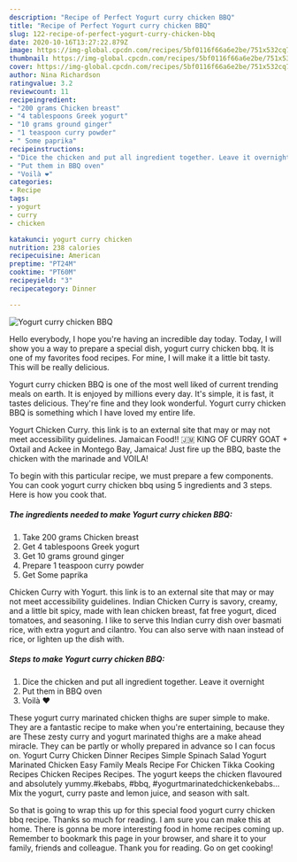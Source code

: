```yaml
---
description: "Recipe of Perfect Yogurt curry chicken BBQ"
title: "Recipe of Perfect Yogurt curry chicken BBQ"
slug: 122-recipe-of-perfect-yogurt-curry-chicken-bbq
date: 2020-10-16T13:27:22.879Z
image: https://img-global.cpcdn.com/recipes/5bf0116f66a6e2be/751x532cq70/yogurt-curry-chicken-bbq-recipe-main-photo.jpg
thumbnail: https://img-global.cpcdn.com/recipes/5bf0116f66a6e2be/751x532cq70/yogurt-curry-chicken-bbq-recipe-main-photo.jpg
cover: https://img-global.cpcdn.com/recipes/5bf0116f66a6e2be/751x532cq70/yogurt-curry-chicken-bbq-recipe-main-photo.jpg
author: Nina Richardson
ratingvalue: 3.2
reviewcount: 11
recipeingredient:
- "200 grams Chicken breast"
- "4 tablespoons Greek yogurt"
- "10 grams ground ginger"
- "1 teaspoon curry powder"
- " Some paprika"
recipeinstructions:
- "Dice the chicken and put all ingredient together. Leave it overnight"
- "Put them in BBQ oven"
- "Voilà ❤️"
categories:
- Recipe
tags:
- yogurt
- curry
- chicken

katakunci: yogurt curry chicken 
nutrition: 238 calories
recipecuisine: American
preptime: "PT24M"
cooktime: "PT60M"
recipeyield: "3"
recipecategory: Dinner

---
```



![Yogurt curry chicken BBQ](https://img-global.cpcdn.com/recipes/5bf0116f66a6e2be/751x532cq70/yogurt-curry-chicken-bbq-recipe-main-photo.jpg)

Hello everybody, I hope you're having an incredible day today. Today, I will show you a way to prepare a special dish, yogurt curry chicken bbq. It is one of my favorites food recipes. For mine, I will make it a little bit tasty. This will be really delicious.

Yogurt curry chicken BBQ is one of the most well liked of current trending meals on earth. It is enjoyed by millions every day. It's simple, it is fast, it tastes delicious. They're fine and they look wonderful. Yogurt curry chicken BBQ is something which I have loved my entire life.

Yogurt Chicken Curry. this link is to an external site that may or may not meet accessibility guidelines. Jamaican Food!! 🇯🇲 KING OF CURRY GOAT + Oxtail and Ackee in Montego Bay, Jamaica! Just fire up the BBQ, baste the chicken with the marinade and VOILA!


To begin with this particular recipe, we must prepare a few components. You can cook yogurt curry chicken bbq using 5 ingredients and 3 steps. Here is how you cook that.

<!--inarticleads1-->

##### The ingredients needed to make Yogurt curry chicken BBQ:

1. Take 200 grams Chicken breast
1. Get 4 tablespoons Greek yogurt
1. Get 10 grams ground ginger
1. Prepare 1 teaspoon curry powder
1. Get  Some paprika


Chicken Curry with Yogurt. this link is to an external site that may or may not meet accessibility guidelines. Indian Chicken Curry is savory, creamy, and a little bit spicy, made with lean chicken breast, fat free yogurt, diced tomatoes, and seasoning. I like to serve this Indian curry dish over basmati rice, with extra yogurt and cilantro. You can also serve with naan instead of rice, or lighten up the dish with. 

<!--inarticleads2-->

##### Steps to make Yogurt curry chicken BBQ:

1. Dice the chicken and put all ingredient together. Leave it overnight
1. Put them in BBQ oven
1. Voilà ❤️


These yogurt curry marinated chicken thighs are super simple to make. They are a fantastic recipe to make when you&#39;re entertaining, because they are These zesty curry and yogurt marinated thighs are a make ahead miracle. They can be partly or wholly prepared in advance so I can focus on. Yogurt Curry Chicken Dinner Recipes Simple Spinach Salad Yogurt Marinated Chicken Easy Family Meals Recipe For Chicken Tikka Cooking Recipes Chicken Recipes Recipes. The yogurt keeps the chicken flavoured and absolutely yummy.#kebabs, #bbq, #yogurtmarinatedchickenkebabs… Mix the yogurt, curry paste and lemon juice, and season with salt. 

So that is going to wrap this up for this special food yogurt curry chicken bbq recipe. Thanks so much for reading. I am sure you can make this at home. There is gonna be more interesting food in home recipes coming up. Remember to bookmark this page in your browser, and share it to your family, friends and colleague. Thank you for reading. Go on get cooking!
